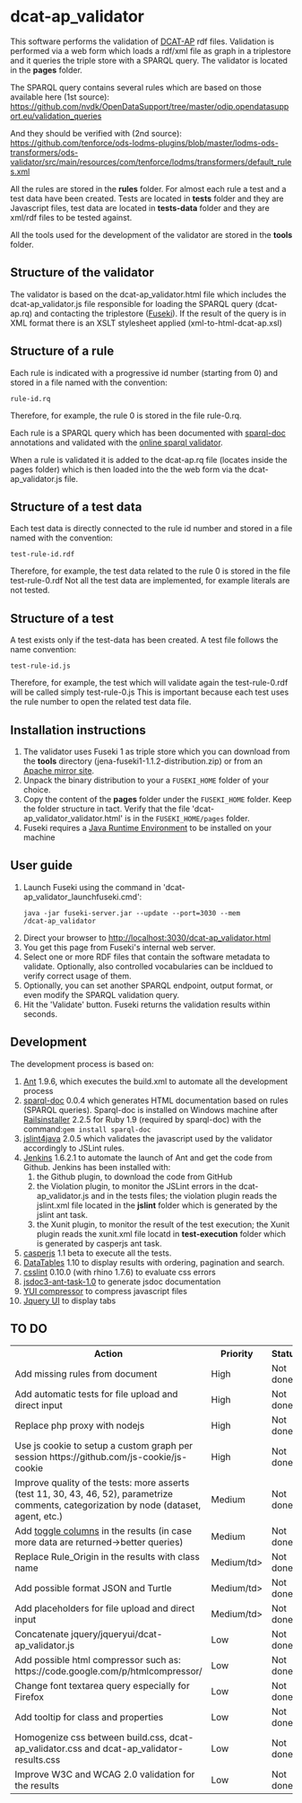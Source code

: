 # dcat-ap_validator

This software performs the validation of <a href="https://joinup.ec.europa.eu/asset/dcat_application_profile/description">DCAT-AP</a> rdf files.
Validation is performed via a web form which loads a rdf/xml file as graph in a triplestore and it queries the triple store with a SPARQL query. The validator is located in the <b>pages</b> folder.

The SPARQL query contains several rules which are based on those available here (1st source):
https://github.com/nvdk/OpenDataSupport/tree/master/odip.opendatasupport.eu/validation_queries

And they should be verified with (2nd source):
https://github.com/tenforce/ods-lodms-plugins/blob/master/lodms-ods-transformers/ods-validator/src/main/resources/com/tenforce/lodms/transformers/default_rules.xml

All the rules are stored in the <b>rules</b> folder. For almost each rule a test and a test data have been created. Tests are located in <b>tests</b> folder and they are Javascript files, test data are located in <b>tests-data</b> folder and they are xml/rdf files to be tested against.

All the tools used for the development of the validator are stored in the <b>tools</b> folder.

<h2>Structure of the validator</h2>
The validator is based on the dcat-ap_validator.html file which includes the dcat-ap_validator.js file responsible for loading the SPARQL query (dcat-ap.rq) and contacting the triplestore (<a href="http://jena.apache.org/documentation/serving_data/">Fuseki</a>).
If the result of the query is in XML format there is an XSLT stylesheet applied (xml-to-html-dcat-ap.xsl)

<h2>Structure of a rule</h2>
Each rule is indicated with a progressive id number (starting from 0) and stored in a file named with the convention:

<code>rule-id.rq</code>

Therefore, for example, the rule 0 is stored in the file rule-0.rq.

Each rule is a SPARQL query which has been documented with <a href="https://github.com/ldodds/sparql-doc">sparql-doc</a> annotations and validated with the <a href="http://www.sparql.org/query-validator.html">online sparql validator</a>.

When a rule is validated it is added to the dcat-ap.rq file (locates inside the pages folder) which is then loaded into the the web form via the dcat-ap_validator.js file.

<h2>Structure of a test data</h2>
Each test data is directly connected to the rule id number and stored in a file named with the convention:

<code>test-rule-id.rdf</code>

Therefore, for example, the test data related to the rule 0 is stored in the file test-rule-0.rdf
Not all the test data are implemented, for example literals are not tested.

<h2>Structure of a test</h2>
A test exists only if the test-data has been created. A test file follows the name convention:

<code>test-rule-id.js</code>

Therefore, for example, the test which will validate again the test-rule-0.rdf will be called simply test-rule-0.js
This is important because each test uses the rule number to open the related test data file.

<h2>Installation instructions</h2>
<ol>
<li>The validator uses Fuseki 1 as triple store which you can download from the <b>tools</b> directory (jena-fuseki1-1.1.2-distribution.zip) or from an <a href="http://www.apache.org/dist/jena/">Apache mirror site</a>.</li>
<li>Unpack the binary distribution to your a <code>FUSEKI_HOME</code> folder of your choice.</li>
<li>Copy the content of the <b>pages</b> folder under the <code>FUSEKI_HOME</code> folder. Keep the folder structure in tact. Verify that the file 'dcat-ap_validator_validator.html' is in the <code>FUSEKI_HOME/pages</code> folder.</li>
<li>Fuseki requires a <a href="http://www.oracle.com/technetwork/java/javase/downloads/java-se-jre-7-download-432155.html">Java Runtime Environment</a> to be installed on your machine</li>
</ol>

<h2>User guide</h2>
<ol>
<li>Launch Fuseki using the command in 'dcat-ap_validator_launchfuseki.cmd':

<code>java -jar fuseki-server.jar --update --port=3030 --mem /dcat-ap_validator</code>
</li>
<li>Direct your browser to <a href="http://localhost:3030/dcat-ap_validator.html">http://localhost:3030/dcat-ap_validator.html</a></li>
<li>You get this page from Fuseki's internal web server.</li>
<li>Select one or more RDF files that contain the software metadata to validate. Optionally, also controlled vocabularies can be incldued to verify correct usage of them.</li>
<li>Optionally, you can set another SPARQL endpoint, output format, or even modify the SPARQL validation query. </li>
<li>Hit the 'Validate' button. Fuseki returns the validation results within seconds.</li>
</ol>
<h2>Development</h2>
The development process is based on:
<ol>
<li><a href="http://ant.apache.org/">Ant</a> 1.9.6, which executes the build.xml to automate all the development process</li>
<li><a href="https://github.com/ldodds/sparql-doc">sparql-doc</a> 0.0.4 which generates HTML documentation based on rules (SPARQL queries). Sparql-doc is installed on Windows machine after <a href="http://railsinstaller.org/en">Railsinstaller</a> 2.2.5 for Ruby 1.9 (required by sparql-doc) with the command:<code>gem install sparql-doc</code></li>
<li><a href="https://code.google.com/p/jslint4java/">jslint4java</a> 2.0.5 which validates the javascript used by the validator accordingly to JSLint rules.</li>
<li><a href="https://jenkins-ci.org/">Jenkins</a> 1.6.2.1 to automate the launch of Ant and get the code from Github. Jenkins has been installed with:
<ol>
<li>the Github plugin, to download the code from GitHub</li>
<li>the Violation plugin, to monitor the JSLint errors in the dcat-ap_validator.js and in the tests files; the violation plugin reads the jslint.xml file located in the <b>jslint</b> folder which is generated by the jslint ant task.</li>
<li>the Xunit plugin, to monitor the result of the test execution; the Xunit plugin reads the xunit.xml file locatd in <b>test-execution</b> folder which is generated by casperjs ant task.</li>
</ol>
</li>
<li><a href="https://casperjs.org">casperjs</a> 1.1 beta to execute all the tests.</li>
<li><a href="https://www.datatables.net/">DataTables</a> 1.10 to display results with ordering, pagination and search.</li>
<li><a href="https://github.com/CSSLint/csslint">csslint</a> 0.10.0 (with rhino 1.7.6) to evaluate css errors</li>
<li><a href="https://github.com/jannon/jsdoc3-ant-task">jsdoc3-ant-task-1.0</a> to generate jsdoc documentation</li>
<li><a href="http://claude.betancourt.us/compress-javascript-and-css-as-part-of-your-build-process/">YUI compressor</a> to compress javascript files</li>
<li><a href="https://jqueryui.com/">Jquery UI</a> to display tabs</li>
</ol>
<h2>TO DO</h2>
<table>
<tr><th>Action</th><th>Priority</th><th>Status</th></tr>
<tr><td>Add missing rules from document</td><td>High</td><td>Not done</td></tr>
<tr><td>Add automatic tests for file upload and direct input</td><td>High</td><td>Not done</td></tr>
<tr><td>Replace php proxy with nodejs</td><td>High</td><td>Not done</td></tr>
<tr><td>Use js cookie to setup a custom graph per session https://github.com/js-cookie/js-cookie</td><td>High</td><td>Not done</td></tr>
<tr><td>Improve quality of the tests: more asserts (test 11, 30, 43, 46, 52), parametrize comments, categorization by node (dataset, agent, etc.)</td><td>Medium</td><td>Not done</td></tr>
<tr><td>Add <a href="https://datatables.net/examples/api/show_hide.html">toggle columns</a> in the results (in case more data are returned->better queries)</td><td>Medium</td><td>Not done</td></tr>
<tr><td>Replace Rule_Origin in the results with class name</td><td>Medium/td><td>Not done</td></tr>
<tr><td>Add possible format JSON and Turtle</td><td>Medium/td><td>Not done</td></tr>
<tr><td>Add placeholders for file upload and direct input</td><td>Medium/td><td>Not done</td></tr>
<tr><td>Concatenate jquery/jqueryui/dcat-ap_validator.js</td><td>Low</td><td>Not done</td></tr>
<tr><td>Add possible html compressor such as: https://code.google.com/p/htmlcompressor/</td><td>Low</td><td>Not done</td></tr>
<tr><td>Change font textarea query especially for Firefox</td><td>Low</td><td>Not done</td></tr>
<tr><td>Add tooltip for class and properties</td><td>Low</td><td>Not done</td></tr>
<tr><td>Homogenize css between build.css, dcat-ap_validator.css and dcat-ap_validator-results.css</td><td>Low</td><td>Not done</td></tr>
<tr><td>Improve W3C and WCAG 2.0 validation for the results</td><td>Low</td><td>Not done</td></tr>
</table>
